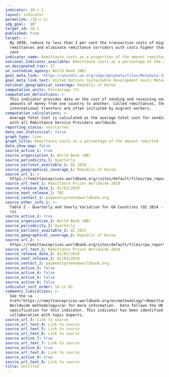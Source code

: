 ```yaml
---
indicator: 10.c.1
layout: indicator
permalink: /10-c-1/
sdg_goal: '10'
target_id: 10.c
published: true
target: >-
  By 2030, reduce to less than 3 per cent the transaction costs of migrant
  remittances and eliminate remittance corridors with costs higher than 5 per
  cent
indicator_name: Remittance costs as a proportion of the amount remitted
national_indicator_available: Remittance costs as a percentage of the amount remitted
un_designated_tier: II
un_custodian_agency: World Bank (WB)
goal_meta_link: 'https://unstats.un.org/sdgs/metadata/files/Metadata-10-0C-01.pdf'
goal_meta_link_text: United Nations Sustainable Development Goals Metadata (PDF 4.0 MB)
national_geographical_coverage: Republic of Korea
computation_units: Percentage (%)
computation_definitions: >-
  This indicator provides data on the cost of sending and receiving small
  amounts of money from one country to another. Called remittances, these
  international transfers are often initiated by migrant workers.
computation_calculations: >-
  Average Total Cost is calculated as the average total cost for sending USD 200
  with all Remittance Service Providers worldwide.
reporting_status: notstarted
data_non_statistical: false
graph_type: line
graph_title: Remittance costs as a percentage of the amount remitted
data_show_map: false
source_active_1: true
source_organisation_1: World Bank (WB)
source_periodicity_1: Quarterly
source_earliest_available_1: Q1 2014
source_geographical_coverage_1: Republic of Korea
source_url_1: >-
  https://remittanceprices.worldbank.org//sites/default/files/rpw_report_march_2019.pdf
source_url_text_1: Remittance Prices Worldwide 2019
source_release_date_1: 01/03/2019
source_next_release_1: TBC
source_contact_1: paymentsystems@worldbank.org
source_other_info_1: >-
  Table 2 - Quarterly and Yearly Variation for G8 Countries (Q1 2014 - Q1 2019)
  (%)
source_active_2: true
source_organisation_2: World Bank (WB)
source_periodicity_2: Quarterly
source_earliest_available_2: Q1 2013
source_geographical_coverage_2: Republic of Korea
source_url_2: >-
  https://remittanceprices.worldbank.org/sites/default/files/rpw_report_march2018.pdf
source_url_text_2: Remittance Prices Worldwide 2018
source_release_date_2: 01/03/2018
source_next_release_2: 01/03/2019
source_contact_2: paymentsystems@worldbank.org
source_active_3: false
source_active_4: false
source_active_5: false
source_active_6: false
indicator_sort_order: 10-cc-01
comments_limitations: >-
  See the <a
  href="https://remittanceprices.worldbank.org/en/methodology">Remittance Prices
  Worldwide methodology</a> for more information.  Data follows the UN
  specification for this indicator. This indicator has been identified in
  collaboration with topic experts.
source_url_3: Link to source
source_url_text_4: Link to source
source_url_text_5: Link to source
source_url_text_6: Link to source
source_active_7: true
source_url_text_7: Link to source
source_active_8: true
source_url_text_8: Link to source
source_active_9: true
source_url_text_9: Link to source
title: Untitled
---
```

